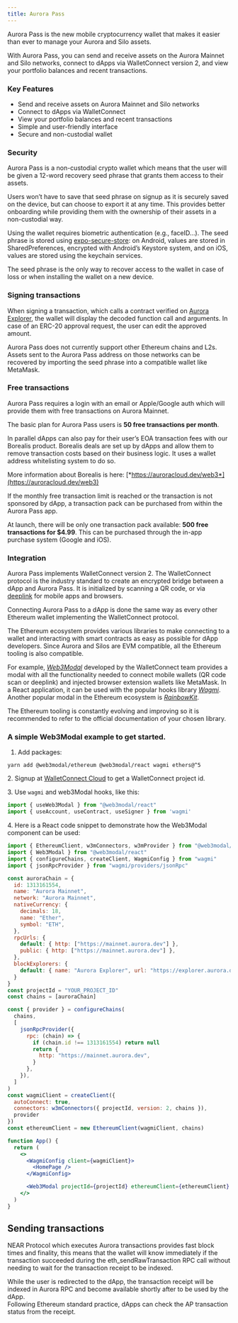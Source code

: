 ```yaml
---
title: Aurora Pass
---
```

Aurora Pass is the new mobile cryptocurrency wallet that makes it easier than ever to manage your Aurora and Silo assets. 

With Aurora Pass, you can send and receive assets on the Aurora Mainnet and Silo networks, connect to dApps via WalletConnect version 2, and view your portfolio balances and recent transactions.

### Key Features

*   Send and receive assets on Aurora Mainnet and Silo networks
*   Connect to dApps via WalletConnect
*   View your portfolio balances and recent transactions
*   Simple and user-friendly interface
*   Secure and non-custodial wallet

### Security

Aurora Pass is a non-custodial crypto wallet which means that the user will be given a 12-word recovery seed phrase that grants them access to their assets.

Users won’t have to save that seed phrase on signup as it is securely saved on the device, but can choose to export it at any time. This provides better onboarding while providing them with the ownership of their assets in a non-custodial way. 

Using the wallet requires biometric authentication (e.g., faceID...). The seed phrase is stored using [expo-secure-store](https://docs.expo.dev/versions/latest/sdk/securestore/): on Android, values are stored in SharedPreferences, encrypted with Android’s Keystore system, and on iOS, values are stored using the keychain services.

The seed phrase is the only way to recover access to the wallet in case of loss or when installing the wallet on a new device.

### Signing transactions

When signing a transaction, which calls a contract verified on [Aurora Explorer](https://explorer.aurora.dev/), the wallet will display the decoded function call and arguments. In case of an ERC-20 approval request, the user can edit the approved amount.

Aurora Pass does not currently support other Ethereum chains and L2s. Assets sent to the Aurora Pass address on those networks can be recovered by importing the seed phrase into a compatible wallet like MetaMask.

### Free transactions

Aurora Pass requires a login with an email or Apple/Google auth which will provide them with free transactions on Aurora Mainnet. 

The basic plan for Aurora Pass users is **50 free transactions per month**.

In parallel dApps can also pay for their user’s EOA transaction fees with our Borealis product. Borealis deals are set up by dApps and allow them to remove transaction costs based on their business logic. It uses a wallet address whitelisting system to do so.

More information about Borealis is here: [*https://auroracloud.dev/web3*](https://auroracloud.dev/web3)

If the monthly free transaction limit is reached or the transaction is not sponsored by dApp, a transaction pack can be purchased from within the Aurora Pass app.

At launch, there will be only one transaction pack available: **500 free transactions for $4.99**. This can be purchased through the in-app purchase system (Google and iOS).

### Integration

Aurora Pass implements WalletConnect version 2. The WalletConnect protocol is the industry standard to create an encrypted bridge between a dApp and Aurora Pass. It is initialized by scanning a QR code, or via [deeplink](https://docs.walletconnect.com/2.0/android/guides/mobile-linking) for mobile apps and browsers.

Connecting Aurora Pass to a dApp is done the same way as every other Ethereum wallet implementing the WalletConnect protocol.

The Ethereum ecosystem provides various libraries to make connecting to a wallet and interacting with smart contracts as easy as possible for dApp developers. Since Aurora and Silos are EVM compatible, all the Ethereum tooling is also compatible.

For example, [*Web3Modal*](https://web3modal.com/) developed by the WalletConnect team provides a modal with all the functionality needed to connect mobile wallets (QR code scan or deeplink) and injected browser extension wallets like MetaMask. In a React application, it can be used with the popular hooks library [*Wagmi*](https://wagmi.sh/). Another popular modal in the Ethereum ecosystem is [*RainbowKit*](https://www.rainbowkit.com/).

The Ethereum tooling is constantly evolving and improving so it is recommended to refer to the official documentation of your chosen library.

### **A simple Web3Modal example to get started.**

1.  Add packages:

```shell
yarn add @web3modal/ethereum @web3modal/react wagmi ethers@^5
```

2\. Signup at [WalletConnect Cloud](https://cloud.walletconnect.com/sign-in) to get a WalletConnect project id.

3\. Use `wagmi` and web3Modal hooks, like this:

```jsx
import { useWeb3Modal } from "@web3modal/react"
import { useAccount, useContract, useSigner } from 'wagmi'
```

4\. Here is a React code snippet to demonstrate how the Web3Modal component can be used:

```jsx
import { EthereumClient, w3mConnectors, w3mProvider } from "@web3modal/ethereum"
import { Web3Modal } from "@web3modal/react"
import { configureChains, createClient, WagmiConfig } from "wagmi"
import { jsonRpcProvider } from "wagmi/providers/jsonRpc"

const auroraChain = {
  id: 1313161554,
  name: "Aurora Mainnet",
  network: "Aurora Mainnet",
  nativeCurrency: {
    decimals: 18,
    name: "Ether",
    symbol: "ETH",
  },
  rpcUrls: {
    default: { http: ["https://mainnet.aurora.dev"] },
    public: { http: ["https://mainnet.aurora.dev"] },
  },
  blockExplorers: {
    default: { name: "Aurora Explorer", url: "https://explorer.aurora.dev" },
  }
}
const projectId = "YOUR_PROJECT_ID"
const chains = [auroraChain]

const { provider } = configureChains(
  chains,
  [
    jsonRpcProvider({
      rpc: (chain) => {
        if (chain.id !== 1313161554) return null
        return {
          http: "https://mainnet.aurora.dev",
        }
      },
    }),
  ]
)
const wagmiClient = createClient({
  autoConnect: true,
  connectors: w3mConnectors({ projectId, version: 2, chains }),
  provider
})
const ethereumClient = new EthereumClient(wagmiClient, chains)

function App() {
  return (
    <>
      <WagmiConfig client={wagmiClient}>
        <HomePage />
      </WagmiConfig>

      <Web3Modal projectId={projectId} ethereumClient={ethereumClient} />
    </>
  )
}
```

## Sending transactions

NEAR Protocol which executes Aurora transactions provides fast block times and finality, this means that the wallet will know immediately if the transaction succeeded during the eth_sendRawTransaction RPC call without needing to wait for the transaction receipt to be indexed.

While the user is redirected to the dApp, the transaction receipt will be indexed in Aurora RPC and become available shortly after to be used by the dApp.\
Following Ethereum standard practice, dApps can check the AP transaction status from the receipt.
